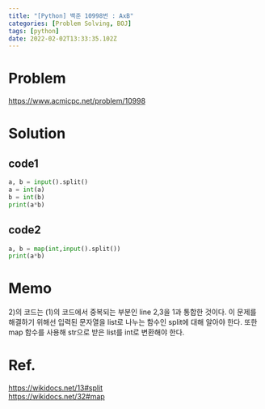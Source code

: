```yaml
---
title: "[Python] 백준 10998번 : AxB"
categories: [Problem Solving, BOJ]
tags: [python]
date: 2022-02-02T13:33:35.102Z
---
```

# Problem
<https://www.acmicpc.net/problem/10998>

# Solution
## code1
```python
a, b = input().split()
a = int(a)
b = int(b)
print(a*b)
```

## code2
```python
a, b = map(int,input().split())
print(a*b)
```

# Memo

2)의 코드는 (1)의 코드에서 중복되는 부분인 line 2,3을 1과 통합한 것이다.
이 문제를 해결하기 위해선 입력된 문자열을 list로 나누는 함수인 split에 대해 알아야 한다.
또한 map 함수를 사용해 str으로 받은 list를 int로 변환해야 한다.

# Ref.
<https://wikidocs.net/13#split>  
<https://wikidocs.net/32#map>